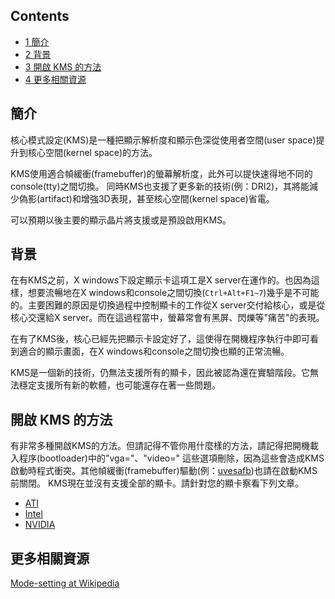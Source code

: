 ## Contents

*   [1 簡介](#.E7.B0.A1.E4.BB.8B)
*   [2 背景](#.E8.83.8C.E6.99.AF)
*   [3 開啟 KMS 的方法](#.E9.96.8B.E5.95.9F_KMS_.E7.9A.84.E6.96.B9.E6.B3.95)
*   [4 更多相關資源](#.E6.9B.B4.E5.A4.9A.E7.9B.B8.E9.97.9C.E8.B3.87.E6.BA.90)

## 簡介

核心模式設定(KMS)是一種把顯示解析度和顯示色深從使用者空間(user space)提升到核心空間(kernel space)的方法。

KMS使用適合幀緩衝(framebuffer)的螢幕解析度，此外可以提快速得地不同的console(tty)之間切換。 同時KMS也支援了更多新的技術(例：DRI2)，其將能減少偽影(artifact)和增強3D表現，甚至核心空間(kernel space)省電。

可以預期以後主要的顯示晶片將支援或是預設啟用KMS。

## 背景

在有KMS之前，X windows下設定顯示卡這項工是X server在運作的。也因為這樣，想要流暢地在X windows和console之間切換(`Ctrl+Alt+F1~7`)幾乎是不可能的。主要困難的原因是切換過程中控制顯卡的工作從X server交付給核心，或是從核心交還給X server。而在這過程當中，螢幕常會有黑屏、閃爍等"痛苦"的表現。

在有了KMS後，核心已經先把顯示卡設定好了，這使得在開機程序執行中即可看到適合的顯示畫面，在X windows和console之間切換也顯的正常流暢。

KMS是一個新的技術，仍無法支援所有的顯卡，因此被認為還在實驗階段。它無法穩定支援所有新的軟體，也可能還存在著一些問題。

## 開啟 KMS 的方法

有非常多種開啟KMS的方法。但請記得不管你用什麼樣的方法，請記得把開機載入程序(bootloader)中的"vga="、"video=" 這些選項刪除，因為這些會造成KMS啟動時程式衝突。其他幀緩衝(framebuffer)驅動(例：[uvesafb](/index.php/Uvesafb "Uvesafb"))也請在啟動KMS前關閉。 KMS現在並沒有支援全部的顯卡。請針對您的顯卡察看下列文章。

*   [ATI](/index.php/ATI "ATI")
*   [Intel](/index.php/Intel "Intel")
*   [NVIDIA](/index.php/NVIDIA "NVIDIA")

## 更多相關資源

[Mode-setting at Wikipedia](https://en.wikipedia.org/wiki/Mode-setting "wikipedia:Mode-setting")
